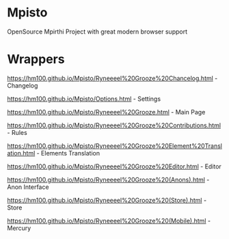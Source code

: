 # Mpisto
OpenSource Mpirthi Project with great modern browser support

# Wrappers
https://hm100.github.io/Mpisto/Ryneeeel%20Grooze%20Chancelog.html - Changelog


https://hm100.github.io/Mpisto/Options.html - Settings

https://hm100.github.io/Mpisto/Ryneeeel%20Grooze.html - Main Page

https://hm100.github.io/Mpisto/Ryneeeel%20Grooze%20Contributions.html - Rules

https://hm100.github.io/Mpisto/Ryneeeel%20Grooze%20Element%20Translation.html - Elements Translation

https://hm100.github.io/Mpisto/Ryneeeel%20Grooze%20Editor.html - Editor

https://hm100.github.io/Mpisto/Ryneeeel%20Grooze%20(Anons).html - Anon Interface

https://hm100.github.io/Mpisto/Ryneeeel%20Grooze%20(Store).html - Store

https://hm100.github.io/Mpisto/Ryneeeel%20Grooze%20(Mobile).html - Mercury
